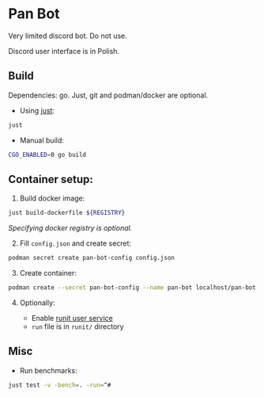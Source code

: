 # Pan Bot

Very limited discord bot. Do not use.

Discord user interface is in Polish.

## Build

Dependencies: go. Just, git and podman/docker are optional.

* Using [just](https://github.com/casey/just):

```sh
just
```

* Manual build:

```sh
CGO_ENABLED=0 go build
```

## Container setup:

1. Build docker image:

```sh
just build-dockerfile ${REGISTRY}
```

*Specifying docker registry is optional.*

2. Fill `config.json` and create secret:

```sh
podman secret create pan-bot-config config.json
```

3. Create container:

```sh
podman create --secret pan-bot-config --name pan-bot localhost/pan-bot:${VERSION}
```

4. Optionally:

   * Enable [runit user service](https://docs.voidlinux.org/config/services/user-services.html#per-user-services)
   * `run` file is in `runit/` directory


## Misc

* Run benchmarks:

```sh
just test -v -bench=. -run=^#
```
